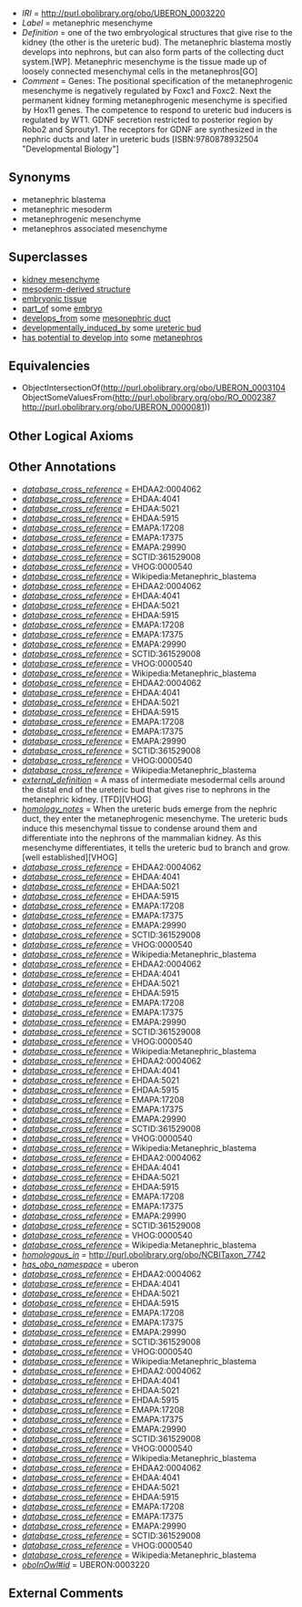  * *IRI* = http://purl.obolibrary.org/obo/UBERON_0003220
 * *Label* = metanephric mesenchyme
 * *Definition* = one of the two embryological structures that give rise to the kidney (the other is the ureteric bud). The metanephric blastema mostly develops into nephrons, but can also form parts of the collecting duct system.[WP]. Metanephric mesenchyme is the tissue made up of loosely connected mesenchymal cells in the metanephros[GO]
 * *Comment* = Genes: The positional specification of the metanephrogenic mesenchyme is negatively regulated by Foxc1 and Foxc2. Next the permanent kidney forming metanephrogenic mesenchyme is specified by Hox11 genes. The competence to respond to ureteric bud inducers is regulated by WT1. GDNF secretion restricted to posterior region by Robo2 and Sprouty1. The receptors for GDNF are synthesized in the nephric ducts and later in ureteric buds [ISBN:9780878932504 "Developmental Biology"]

## Synonyms

 * metanephric blastema
 * metanephric mesoderm
 * metanephrogenic mesenchyme
 * metanephros associated mesenchyme

## Superclasses

 * [kidney mesenchyme](../../UBERON/18/UBERON_0003918.md)
 * [mesoderm-derived structure](../../UBERON/20/UBERON_0004120.md)
 * [embryonic tissue](../../UBERON/91/UBERON_0005291.md)
 * [part_of](../../BFO/50/BFO_0000050.md) some [embryo](../../UBERON/22/UBERON_0000922.md)
 * [develops_from](../../RO/02/RO_0002202.md) some [mesonephric duct](../../UBERON/74/UBERON_0003074.md)
 * [developmentally_induced_by](../../RO/56/RO_0002256.md) some [ureteric bud](../../UBERON/84/UBERON_0000084.md)
 * [has potential to develop into](../../RO/87/RO_0002387.md) some [metanephros](../../UBERON/81/UBERON_0000081.md)

## Equivalencies

 * ObjectIntersectionOf(<http://purl.obolibrary.org/obo/UBERON_0003104> ObjectSomeValuesFrom(<http://purl.obolibrary.org/obo/RO_0002387> <http://purl.obolibrary.org/obo/UBERON_0000081>))

## Other Logical Axioms


## Other Annotations

 * *[database_cross_reference](../../ef/oboInOwl#hasDbXref.md)* = EHDAA2:0004062
 * *[database_cross_reference](../../ef/oboInOwl#hasDbXref.md)* = EHDAA:4041
 * *[database_cross_reference](../../ef/oboInOwl#hasDbXref.md)* = EHDAA:5021
 * *[database_cross_reference](../../ef/oboInOwl#hasDbXref.md)* = EHDAA:5915
 * *[database_cross_reference](../../ef/oboInOwl#hasDbXref.md)* = EMAPA:17208
 * *[database_cross_reference](../../ef/oboInOwl#hasDbXref.md)* = EMAPA:17375
 * *[database_cross_reference](../../ef/oboInOwl#hasDbXref.md)* = EMAPA:29990
 * *[database_cross_reference](../../ef/oboInOwl#hasDbXref.md)* = SCTID:361529008
 * *[database_cross_reference](../../ef/oboInOwl#hasDbXref.md)* = VHOG:0000540
 * *[database_cross_reference](../../ef/oboInOwl#hasDbXref.md)* = Wikipedia:Metanephric_blastema
 * *[database_cross_reference](../../ef/oboInOwl#hasDbXref.md)* = EHDAA2:0004062
 * *[database_cross_reference](../../ef/oboInOwl#hasDbXref.md)* = EHDAA:4041
 * *[database_cross_reference](../../ef/oboInOwl#hasDbXref.md)* = EHDAA:5021
 * *[database_cross_reference](../../ef/oboInOwl#hasDbXref.md)* = EHDAA:5915
 * *[database_cross_reference](../../ef/oboInOwl#hasDbXref.md)* = EMAPA:17208
 * *[database_cross_reference](../../ef/oboInOwl#hasDbXref.md)* = EMAPA:17375
 * *[database_cross_reference](../../ef/oboInOwl#hasDbXref.md)* = EMAPA:29990
 * *[database_cross_reference](../../ef/oboInOwl#hasDbXref.md)* = SCTID:361529008
 * *[database_cross_reference](../../ef/oboInOwl#hasDbXref.md)* = VHOG:0000540
 * *[database_cross_reference](../../ef/oboInOwl#hasDbXref.md)* = Wikipedia:Metanephric_blastema
 * *[database_cross_reference](../../ef/oboInOwl#hasDbXref.md)* = EHDAA2:0004062
 * *[database_cross_reference](../../ef/oboInOwl#hasDbXref.md)* = EHDAA:4041
 * *[database_cross_reference](../../ef/oboInOwl#hasDbXref.md)* = EHDAA:5021
 * *[database_cross_reference](../../ef/oboInOwl#hasDbXref.md)* = EHDAA:5915
 * *[database_cross_reference](../../ef/oboInOwl#hasDbXref.md)* = EMAPA:17208
 * *[database_cross_reference](../../ef/oboInOwl#hasDbXref.md)* = EMAPA:17375
 * *[database_cross_reference](../../ef/oboInOwl#hasDbXref.md)* = EMAPA:29990
 * *[database_cross_reference](../../ef/oboInOwl#hasDbXref.md)* = SCTID:361529008
 * *[database_cross_reference](../../ef/oboInOwl#hasDbXref.md)* = VHOG:0000540
 * *[database_cross_reference](../../ef/oboInOwl#hasDbXref.md)* = Wikipedia:Metanephric_blastema
 * *[external_definition](../../UBPROP/01/UBPROP_0000001.md)* = A mass of intermediate mesodermal cells around the distal end of the ureteric bud that gives rise to nephrons in the metanephric kidney. [TFD][VHOG]
 * *[homology_notes](../../UBPROP/03/UBPROP_0000003.md)* = When the ureteric buds emerge from the nephric duct, they enter the metanephrogenic mesenchyme. The ureteric buds induce this mesenchymal tissue to condense around them and differentiate into the nephrons of the mammalian kidney. As this mesenchyme differentiates, it tells the ureteric bud to branch and grow.[well established][VHOG]
 * *[database_cross_reference](../../ef/oboInOwl#hasDbXref.md)* = EHDAA2:0004062
 * *[database_cross_reference](../../ef/oboInOwl#hasDbXref.md)* = EHDAA:4041
 * *[database_cross_reference](../../ef/oboInOwl#hasDbXref.md)* = EHDAA:5021
 * *[database_cross_reference](../../ef/oboInOwl#hasDbXref.md)* = EHDAA:5915
 * *[database_cross_reference](../../ef/oboInOwl#hasDbXref.md)* = EMAPA:17208
 * *[database_cross_reference](../../ef/oboInOwl#hasDbXref.md)* = EMAPA:17375
 * *[database_cross_reference](../../ef/oboInOwl#hasDbXref.md)* = EMAPA:29990
 * *[database_cross_reference](../../ef/oboInOwl#hasDbXref.md)* = SCTID:361529008
 * *[database_cross_reference](../../ef/oboInOwl#hasDbXref.md)* = VHOG:0000540
 * *[database_cross_reference](../../ef/oboInOwl#hasDbXref.md)* = Wikipedia:Metanephric_blastema
 * *[database_cross_reference](../../ef/oboInOwl#hasDbXref.md)* = EHDAA2:0004062
 * *[database_cross_reference](../../ef/oboInOwl#hasDbXref.md)* = EHDAA:4041
 * *[database_cross_reference](../../ef/oboInOwl#hasDbXref.md)* = EHDAA:5021
 * *[database_cross_reference](../../ef/oboInOwl#hasDbXref.md)* = EHDAA:5915
 * *[database_cross_reference](../../ef/oboInOwl#hasDbXref.md)* = EMAPA:17208
 * *[database_cross_reference](../../ef/oboInOwl#hasDbXref.md)* = EMAPA:17375
 * *[database_cross_reference](../../ef/oboInOwl#hasDbXref.md)* = EMAPA:29990
 * *[database_cross_reference](../../ef/oboInOwl#hasDbXref.md)* = SCTID:361529008
 * *[database_cross_reference](../../ef/oboInOwl#hasDbXref.md)* = VHOG:0000540
 * *[database_cross_reference](../../ef/oboInOwl#hasDbXref.md)* = Wikipedia:Metanephric_blastema
 * *[database_cross_reference](../../ef/oboInOwl#hasDbXref.md)* = EHDAA2:0004062
 * *[database_cross_reference](../../ef/oboInOwl#hasDbXref.md)* = EHDAA:4041
 * *[database_cross_reference](../../ef/oboInOwl#hasDbXref.md)* = EHDAA:5021
 * *[database_cross_reference](../../ef/oboInOwl#hasDbXref.md)* = EHDAA:5915
 * *[database_cross_reference](../../ef/oboInOwl#hasDbXref.md)* = EMAPA:17208
 * *[database_cross_reference](../../ef/oboInOwl#hasDbXref.md)* = EMAPA:17375
 * *[database_cross_reference](../../ef/oboInOwl#hasDbXref.md)* = EMAPA:29990
 * *[database_cross_reference](../../ef/oboInOwl#hasDbXref.md)* = SCTID:361529008
 * *[database_cross_reference](../../ef/oboInOwl#hasDbXref.md)* = VHOG:0000540
 * *[database_cross_reference](../../ef/oboInOwl#hasDbXref.md)* = Wikipedia:Metanephric_blastema
 * *[database_cross_reference](../../ef/oboInOwl#hasDbXref.md)* = EHDAA2:0004062
 * *[database_cross_reference](../../ef/oboInOwl#hasDbXref.md)* = EHDAA:4041
 * *[database_cross_reference](../../ef/oboInOwl#hasDbXref.md)* = EHDAA:5021
 * *[database_cross_reference](../../ef/oboInOwl#hasDbXref.md)* = EHDAA:5915
 * *[database_cross_reference](../../ef/oboInOwl#hasDbXref.md)* = EMAPA:17208
 * *[database_cross_reference](../../ef/oboInOwl#hasDbXref.md)* = EMAPA:17375
 * *[database_cross_reference](../../ef/oboInOwl#hasDbXref.md)* = EMAPA:29990
 * *[database_cross_reference](../../ef/oboInOwl#hasDbXref.md)* = SCTID:361529008
 * *[database_cross_reference](../../ef/oboInOwl#hasDbXref.md)* = VHOG:0000540
 * *[database_cross_reference](../../ef/oboInOwl#hasDbXref.md)* = Wikipedia:Metanephric_blastema
 * *[homologous_in](../../core#homologous/in/core#homologous_in.md)* = http://purl.obolibrary.org/obo/NCBITaxon_7742
 * *[has_obo_namespace](../../ce/oboInOwl#hasOBONamespace.md)* = uberon
 * *[database_cross_reference](../../ef/oboInOwl#hasDbXref.md)* = EHDAA2:0004062
 * *[database_cross_reference](../../ef/oboInOwl#hasDbXref.md)* = EHDAA:4041
 * *[database_cross_reference](../../ef/oboInOwl#hasDbXref.md)* = EHDAA:5021
 * *[database_cross_reference](../../ef/oboInOwl#hasDbXref.md)* = EHDAA:5915
 * *[database_cross_reference](../../ef/oboInOwl#hasDbXref.md)* = EMAPA:17208
 * *[database_cross_reference](../../ef/oboInOwl#hasDbXref.md)* = EMAPA:17375
 * *[database_cross_reference](../../ef/oboInOwl#hasDbXref.md)* = EMAPA:29990
 * *[database_cross_reference](../../ef/oboInOwl#hasDbXref.md)* = SCTID:361529008
 * *[database_cross_reference](../../ef/oboInOwl#hasDbXref.md)* = VHOG:0000540
 * *[database_cross_reference](../../ef/oboInOwl#hasDbXref.md)* = Wikipedia:Metanephric_blastema
 * *[database_cross_reference](../../ef/oboInOwl#hasDbXref.md)* = EHDAA2:0004062
 * *[database_cross_reference](../../ef/oboInOwl#hasDbXref.md)* = EHDAA:4041
 * *[database_cross_reference](../../ef/oboInOwl#hasDbXref.md)* = EHDAA:5021
 * *[database_cross_reference](../../ef/oboInOwl#hasDbXref.md)* = EHDAA:5915
 * *[database_cross_reference](../../ef/oboInOwl#hasDbXref.md)* = EMAPA:17208
 * *[database_cross_reference](../../ef/oboInOwl#hasDbXref.md)* = EMAPA:17375
 * *[database_cross_reference](../../ef/oboInOwl#hasDbXref.md)* = EMAPA:29990
 * *[database_cross_reference](../../ef/oboInOwl#hasDbXref.md)* = SCTID:361529008
 * *[database_cross_reference](../../ef/oboInOwl#hasDbXref.md)* = VHOG:0000540
 * *[database_cross_reference](../../ef/oboInOwl#hasDbXref.md)* = Wikipedia:Metanephric_blastema
 * *[database_cross_reference](../../ef/oboInOwl#hasDbXref.md)* = EHDAA2:0004062
 * *[database_cross_reference](../../ef/oboInOwl#hasDbXref.md)* = EHDAA:4041
 * *[database_cross_reference](../../ef/oboInOwl#hasDbXref.md)* = EHDAA:5021
 * *[database_cross_reference](../../ef/oboInOwl#hasDbXref.md)* = EHDAA:5915
 * *[database_cross_reference](../../ef/oboInOwl#hasDbXref.md)* = EMAPA:17208
 * *[database_cross_reference](../../ef/oboInOwl#hasDbXref.md)* = EMAPA:17375
 * *[database_cross_reference](../../ef/oboInOwl#hasDbXref.md)* = EMAPA:29990
 * *[database_cross_reference](../../ef/oboInOwl#hasDbXref.md)* = SCTID:361529008
 * *[database_cross_reference](../../ef/oboInOwl#hasDbXref.md)* = VHOG:0000540
 * *[database_cross_reference](../../ef/oboInOwl#hasDbXref.md)* = Wikipedia:Metanephric_blastema
 * *[oboInOwl#id](../../id/oboInOwl#id.md)* = UBERON:0003220

## External Comments

